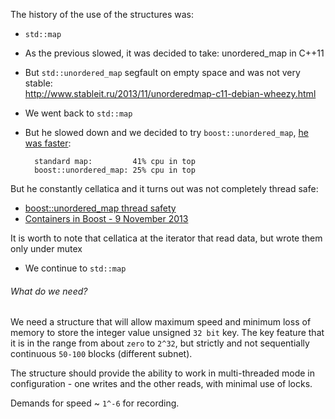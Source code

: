 The history of the use of the structures was:

* `std::map`
* As the previous slowed, it was decided to take: unordered_map in C++11
* But `std::unordered_map` segfault on empty space and was not very stable:  
  http://www.stableit.ru/2013/11/unorderedmap-c11-debian-wheezy.html
* We went back to `std::map`
* But he slowed down and we decided to try `boost::unordered_map`, [he was faster](http://tinodidriksen.com/2009/07/09/cpp-map-speeds/):

        standard map:         41% cpu in top
        boost::unordered_map: 25% cpu in top

But he constantly cellatica and it turns out was not completely thread safe:

* [boost::unordered_map thread safety](http://boost.2283326.n4.nabble.com/boost-unordered-map-thread-safety-td2585435.html)
* [Containers in Boost - 9 November 2013](http://meetingcpp.com/tl_files/2013/talks/Containers%20in%20Boost%20-%20Boris%20Schaeling.pdf)

It is worth to note that cellatica at the iterator that read data, but wrote them only under mutex

* We continue to `std::map`

###### What do we need?

We need a structure that will allow maximum speed and minimum loss of memory to store the integer value unsigned `32 bit` key. The key feature that it is in the range from about `zero` to `2^32`, but strictly and not sequentially continuous `50-100` blocks (different subnet).

The structure should provide the ability to work in multi-threaded mode in configuration - one writes and the other reads, with minimal use of locks.

Demands for speed ~ `1^-6` for recording.

